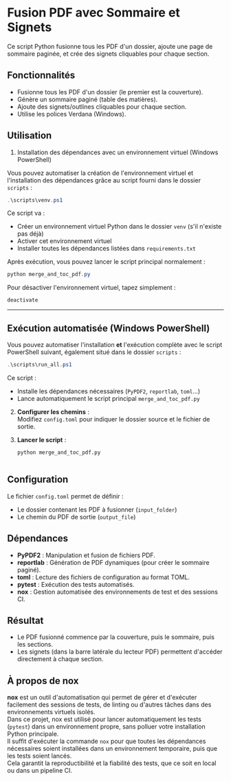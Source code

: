 # Fusion PDF avec Sommaire et Signets

Ce script Python fusionne tous les PDF d'un dossier, ajoute une page de sommaire paginée, et crée des signets cliquables pour chaque section.

## Fonctionnalités

- Fusionne tous les PDF d'un dossier (le premier est la couverture).
- Génère un sommaire paginé (table des matières).
- Ajoute des signets/outlines cliquables pour chaque section.
- Utilise les polices Verdana (Windows).

## Utilisation

1. Installation des dépendances avec un environnement virtuel (Windows PowerShell)

Vous pouvez automatiser la création de l'environnement virtuel et l'installation des dépendances grâce au script fourni dans le dossier `scripts` :

```powershell
.\scripts\venv.ps1
```

Ce script va :
- Créer un environnement virtuel Python dans le dossier `venv` (s'il n'existe pas déjà)
- Activer cet environnement virtuel
- Installer toutes les dépendances listées dans `requirements.txt`

Après exécution, vous pouvez lancer le script principal normalement :

```powershell
python merge_and_toc_pdf.py
```

Pour désactiver l'environnement virtuel, tapez simplement :
```powershell
deactivate
```

---

## Exécution automatisée (Windows PowerShell)

Vous pouvez automatiser l'installation **et** l'exécution complète avec le script PowerShell suivant, également situé dans le dossier `scripts` :

```powershell
.\scripts\run_all.ps1
```

Ce script :
- Installe les dépendances nécessaires (`PyPDF2`, `reportlab`, `toml`...)
- Lance automatiquement le script principal `merge_and_toc_pdf.py`

2. **Configurer les chemins** :  
   Modifiez `config.toml` pour indiquer le dossier source et le fichier de sortie.

3. **Lancer le script** :
   ```
   python merge_and_toc_pdf.py
   ```

   ```

## Configuration

Le fichier `config.toml` permet de définir :
- Le dossier contenant les PDF à fusionner (`input_folder`)
- Le chemin du PDF de sortie (`output_file`)

## Dépendances

- **PyPDF2** : Manipulation et fusion de fichiers PDF.
- **reportlab** : Génération de PDF dynamiques (pour créer le sommaire paginé).
- **toml** : Lecture des fichiers de configuration au format TOML.
- **pytest** : Exécution des tests automatisés.
- **nox** : Gestion automatisée des environnements de test et des sessions CI.

## Résultat

- Le PDF fusionné commence par la couverture, puis le sommaire, puis les sections.
- Les signets (dans la barre latérale du lecteur PDF) permettent d'accéder directement à chaque section.

## À propos de nox

**nox** est un outil d'automatisation qui permet de gérer et d'exécuter facilement des sessions de tests, de linting ou d'autres tâches dans des environnements virtuels isolés.  
Dans ce projet, nox est utilisé pour lancer automatiquement les tests (`pytest`) dans un environnement propre, sans polluer votre installation Python principale.  
Il suffit d'exécuter la commande `nox` pour que toutes les dépendances nécessaires soient installées dans un environnement temporaire, puis que les tests soient lancés.  
Cela garantit la reproductibilité et la fiabilité des tests, que ce soit en local ou dans un pipeline CI.

